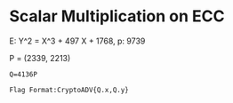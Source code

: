 # Scalar Multiplication on ECC

E: Y^2 = X^3 + 497 X + 1768, p: 9739

P = (2339, 2213)

`Q=4136P`

`Flag Format:CryptoADV{Q.x,Q.y}`